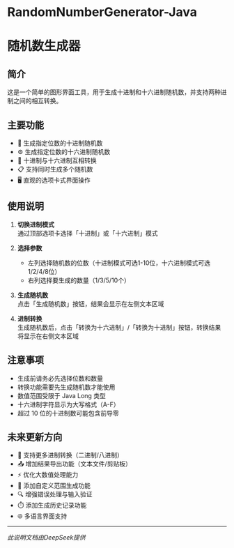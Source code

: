 # RandomNumberGenerator-Java
# 随机数生成器

## 简介
这是一个简单的图形界面工具，用于生成十进制和十六进制随机数，并支持两种进制之间的相互转换。

## 主要功能
- 🔢 生成指定位数的十进制随机数
- ⚙️ 生成指定位数的十六进制随机数
- 🔄 十进制与十六进制互相转换
- 📋 支持同时生成多个随机数
- 🖥️ 直观的选项卡式界面操作

## 使用说明
1. **切换进制模式**  
   通过顶部选项卡选择「十进制」或「十六进制」模式

2. **选择参数**  
   - 左列选择随机数的位数（十进制模式可选1-10位，十六进制模式可选1/2/4/8位）
   - 右列选择要生成的数量（1/3/5/10个）

3. **生成随机数**  
   点击「生成随机数」按钮，结果会显示在左侧文本区域

4. **进制转换**  
   生成随机数后，点击「转换为十六进制」/「转换为十进制」按钮，转换结果将显示在右侧文本区域

## 注意事项
- 生成前请务必先选择位数和数量
- 转换功能需要先生成随机数才能使用
- 数值范围受限于 Java Long 类型
- 十六进制字符显示为大写格式（A-F）
- 超过 10 位的十进制数可能包含前导零

## 未来更新方向
- 🚀 支持更多进制转换（二进制/八进制）
- 📤 增加结果导出功能（文本文件/剪贴板）
- ⚡ 优化大数值处理能力
- 🎨 添加自定义范围生成功能
- 🔍 增强错误处理与输入验证
- ⏱️ 添加生成历史记录功能
- 🌐 多语言界面支持

---

*此说明文档由DeepSeek提供*

